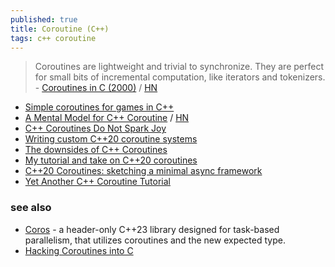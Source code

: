 ```yaml
---
published: true
title: Coroutine (C++)
tags: c++ coroutine
---
```

> Coroutines are lightweight and trivial to synchronize. They are perfect for small bits of incremental computation, like iterators and tokenizers.  - [	Coroutines in C (2000)](https://www.chiark.greenend.org.uk/~sgtatham/coroutines.html) / [HN](https://news.ycombinator.com/item?id=39502276)

- [Simple coroutines for games in C++](http://www.ilikebigbits.com/2016_03_20_coroutines.html)
- [A Mental Model for C++ Coroutine](https://uvdn7.github.io/cpp-coro/) / [HN](https://news.ycombinator.com/item?id=44534809)
- [C++ Coroutines Do Not Spark Joy](https://probablydance.com/2021/10/31/c-coroutines-do-not-spark-joy/)
- [Writing custom C++20 coroutine systems](https://www.chiark.greenend.org.uk/~sgtatham/quasiblog/coroutines-c++20/)
- [The downsides of C++ Coroutines](https://reductor.dev/cpp/2023/08/10/the-downsides-of-coroutines.html)
- [My tutorial and take on C++20 coroutines](https://www.scs.stanford.edu/~dm/blog/c++-coroutines.html)
- [C++20 Coroutines: sketching a minimal async framework](https://www.jeremyong.com/cpp/2021/01/04/cpp20-coroutines-a-minimal-async-framework/)
- [Yet Another C++ Coroutine Tutorial](https://theshoemaker.de/posts/yet-another-cpp-coroutine-tutorial)

### see also
- [Coros](https://news.ycombinator.com/item?id=41647025) - a header-only C++23 library designed for task-based parallelism, that utilizes coroutines and the new expected type.
- [	Hacking Coroutines into C](https://news.ycombinator.com/item?id=44546640)
